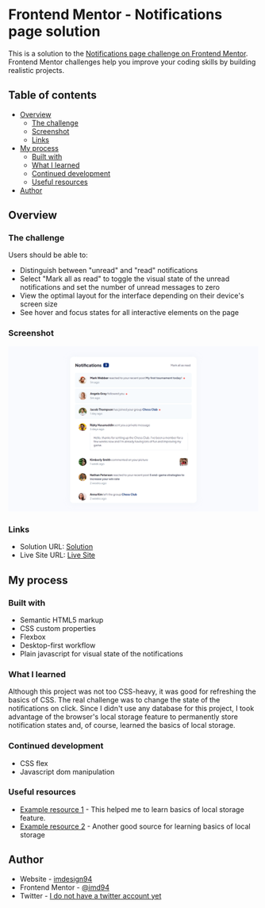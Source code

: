 # Frontend Mentor - Notifications page solution

This is a solution to the [Notifications page challenge on Frontend Mentor](https://www.frontendmentor.io/challenges/notifications-page-DqK5QAmKbC). Frontend Mentor challenges help you improve your coding skills by building realistic projects. 

## Table of contents

- [Overview](#overview)
  - [The challenge](#the-challenge)
  - [Screenshot](#screenshot)
  - [Links](#links)
- [My process](#my-process)
  - [Built with](#built-with)
  - [What I learned](#what-i-learned)
  - [Continued development](#continued-development)
  - [Useful resources](#useful-resources)
- [Author](#author)

## Overview

### The challenge

Users should be able to:

- Distinguish between "unread" and "read" notifications
- Select "Mark all as read" to toggle the visual state of the unread notifications and set the number of unread messages to zero
- View the optimal layout for the interface depending on their device's screen size
- See hover and focus states for all interactive elements on the page

### Screenshot

![Notifications page preview](./screenshot.png)

### Links

- Solution URL: [Solution](https://www.frontendmentor.io/solutions/responsive-notifications-page-used-local-storage-for-saving-state-m-XLrUBysh)
- Live Site URL: [Live Site](https://imd94.github.io/notifications-page)

## My process

### Built with

- Semantic HTML5 markup
- CSS custom properties
- Flexbox
- Desktop-first workflow
- Plain javascript for visual state of the notifications

### What I learned

Although this project was not too CSS-heavy, it was good for refreshing the basics of CSS. The real challenge was to change the state of the notifications on click. Since I didn't use any database for this project, I took advantage of the browser's local storage feature to permanently store notification states and, of course, learned the basics of local storage.

### Continued development

- CSS flex
- Javascript dom manipulation

### Useful resources

- [Example resource 1](https://www.codehim.com/vanilla-javascript/javascript-dark-mode-toggle-with-local-storage) - This helped me to learn basics of local storage feature.
- [Example resource 2](https://www.w3schools.com/jsref/prop_win_localstorage.asp) - Another good source for learning basics of local storage

## Author

- Website - [imdesign94](https://imdesign94.com)
- Frontend Mentor - [@imd94](https://www.frontendmentor.io/profile/imd94)
- Twitter - [I do not have a twitter account yet](https://www.twitter.com)